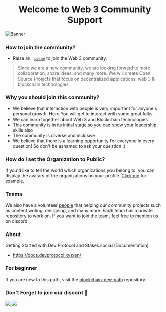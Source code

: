 <h1 align="center"> Welcome to Web 3 Community Support</h1>
<img alt= "Banner" src= "/Images/blockchain.gif">

### How to join the community?

- Raise an <code> [issue](https://github.com/web3community/support/issues/new?assignees=&labels=github-invitation&template=invitation.yml&title=Please+invite+me+to+the+community)</code> to join the Web 3 community.

> Since we are a new community, we are looking forward to more collaboration, share ideas, and many more. We will create Open Source Projects that focus on decentralized applications, web 3 & blockchain technologies.

### Why you should join this community?

- We believe that interaction with people is very important for anyone's personal growth. Here You will get to interact with some great folks 
- We can learn together about Web 3 and Blockchain technologies
- This community is in its initial stage so you can show your leadership skills also
- The community is diverse and inclusive
- We believe that there is a learning opportunity for everyone in every question! So don't be ashamed to ask your question :)

### How do I set the Organization to Public?

If you'd like to tell the world which organizations you belong to, you can display the avatars of the organizations on your profile. <a href="https://docs.github.com/en/github/setting-up-and-managing-your-github-user-account/managing-your-membership-in-organizations/publicizing-or-hiding-organization-membership">Click me</a> for example. 
  
### Teams

We also have a volunteer [people](https://github.com/orgs/web3community/teams) that helping our community projects such as content writing, designing, and many more. Each team has a private repository to work on. If you want to join the team, feel free to mention us on discord. 

### About

Getting Started with Dev Protocol and Stakes.social (Documentation)
- https://docs.devprotocol.xyz/en/

### For beginner
If you are new to this path, visit the [blockchain-dev-path](https://github.com/web3community/blockchain-dev-path) repository.

### Don't Forget to join our discord 💜

<a href="https://discord.gg/3EN2UVE9mH">
   <img src="https://img.shields.io/discord/835424705410236427?logo=discord&style=for-the-badge" target="blank" />
</a>

<img src= "./Images/footer_welcome.gif">
